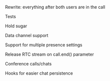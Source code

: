 Rewrite: everything after both users are in the call

Tests

Hold sugar

Data channel support

Support for multiple presence settings

Release RTC stream on call.end() parameter

Conference calls/chats

Hooks for easier chat persistence